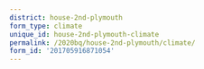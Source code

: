 ```yaml
---
district: house-2nd-plymouth
form_type: climate
unique_id: house-2nd-plymouth-climate
permalink: /2020bq/house-2nd-plymouth/climate/
form_id: '201705916871054'
---
```

